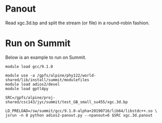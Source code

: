 # Panout
Read xgc.3d.bp and split the stream (or file) in a round-robin fashion.

# Run on Summit
Below is an example to run on Summit.

```
module load gcc/9.1.0

module use -a /gpfs/alpine/phy122/world-shared/lib/install/summit/modulefiles
module load adios2/devel
module load gptl4py

SRC=/gpfs/alpine/proj-shared/csc143/jyc/summit/test_GB_small_su455/xgc.3d.bp

LD_PRELOAD=/sw/summit/gcc/9.1.0-alpha+20190716/lib64/libstdc++.so \
jsrun -n 8 python adios2-panout.py --npanout=6 $SRC xgc.3d.panout
```
